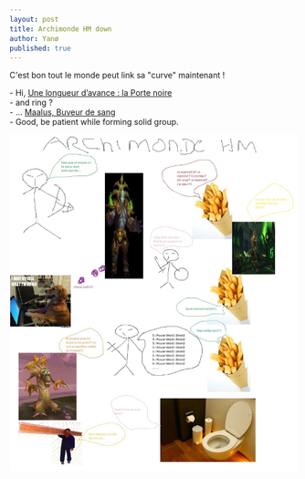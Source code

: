 ```yaml
---
layout: post
title: Archimonde HM down
author: Yanø
published: true
---
```


C'est bon tout le monde peut link sa "curve" maintenant !

\- Hi, [Une longueur d’avance : la Porte noire](http://fr.wowhead.com/achievement=10044/une-longueur-d-avance-la-porte-noire)  
\- and ring ?  
\- ... [Maalus, Buveur de sang](http://fr.wowhead.com/item=124636/maalus-buveur-de-sang&bonus=635)  
\- Good, be patient while forming solid group.

<a href="/assets/paint_archimonde.jpg">![Paint Légion](/assets/paint_archimonde.jpg)</a>

